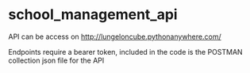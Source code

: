 # school_management_api
API can be access on http://lungeloncube.pythonanywhere.com/


Endpoints require a bearer token, included in the code is the POSTMAN collection json file for the API



